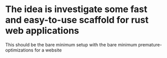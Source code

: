 # The idea is investigate some fast and easy-to-use scaffold for rust web applications

This should be the bare minimum setup with the bare minimum
premature-optimizations for a website
